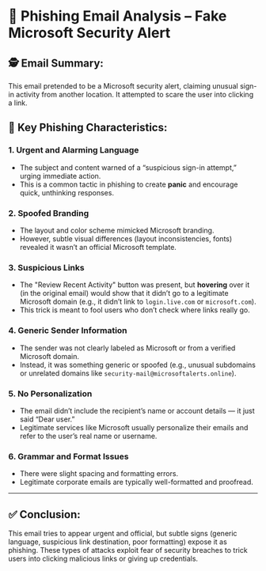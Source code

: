 # 📧 Phishing Email Analysis – Fake Microsoft Security Alert

## 🕵️ Email Summary:
This email pretended to be a Microsoft security alert, claiming unusual sign-in activity from another location. It attempted to scare the user into clicking a link.

[](https://github.com/deepthiii33/Task-2-Phishing_Email/blob/main/screenshots/sample_phishing_email.png)
---

## 🔎 Key Phishing Characteristics:

### 1. **Urgent and Alarming Language**
- The subject and content warned of a “suspicious sign-in attempt,” urging immediate action.
- This is a common tactic in phishing to create **panic** and encourage quick, unthinking responses.

### 2. **Spoofed Branding**
- The layout and color scheme mimicked Microsoft branding.
- However, subtle visual differences (layout inconsistencies, fonts) revealed it wasn’t an official Microsoft template.

### 3. **Suspicious Links**
- The "Review Recent Activity" button was present, but **hovering** over it (in the original email) would show that it didn’t go to a legitimate Microsoft domain (e.g., it didn’t link to `login.live.com` or `microsoft.com`).
- This trick is meant to fool users who don’t check where links really go.

### 4. **Generic Sender Information**
- The sender was not clearly labeled as Microsoft or from a verified Microsoft domain.
- Instead, it was something generic or spoofed (e.g., unusual subdomains or unrelated domains like `security-mail@microsoftalerts.online`).

### 5. **No Personalization**
- The email didn’t include the recipient’s name or account details — it just said “Dear user.”
- Legitimate services like Microsoft usually personalize their emails and refer to the user’s real name or username.

### 6. **Grammar and Format Issues**
- There were slight spacing and formatting errors.
- Legitimate corporate emails are typically well-formatted and proofread.

---

## ✅ Conclusion:
This email tries to appear urgent and official, but subtle signs (generic language, suspicious link destination, poor formatting) expose it as phishing. These types of attacks exploit fear of security breaches to trick users into clicking malicious links or giving up credentials.


